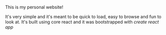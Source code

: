 This is my personal website!

It's very simple and it's meant to be quick to load, easy to browse and fun to look at. 
It's built using core react and it was bootstrapped with _create react app_

